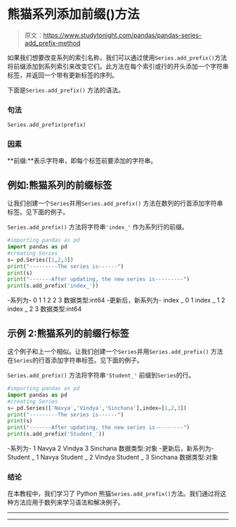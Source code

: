 # 熊猫系列添加前缀()方法

> 原文：<https://www.studytonight.com/pandas/pandas-series-add_prefix-method>

如果我们想要改变系列的索引名称，我们可以通过使用`Series.add_prefix()`方法将前缀添加到系列索引来改变它们。此方法在每个索引或行的开头添加一个字符串标签，并返回一个带有更新标签的序列。

下面是`Series.add_prefix()` 方法的语法。

### 句法

```py
Series.add_prefix(prefix)
```

### 因素

**前缀:**表示字符串，即每个标签前要添加的字符串。

## 例如:熊猫系列的前缀标签

让我们创建一个`Series`并用`Series.add_prefix()` 方法在数列的行首添加字符串标签。见下面的例子。

`Series.add_prefix()` 方法将字符串`'index_'` 作为系列行的前缀。

```py
#importing pandas as pd
import pandas as pd
#creating Series
s= pd.Series([1,2,3])
print("---------The series is------")
print(s)
print("-------After updating, the new series is---------")
print(s.add_prefix('index_'))
```

-系列为-
0 1
1 2
2 3
数据类型:int64
-更新后，新系列为-
index _ 0 1
index _ 1 2
index _ 2 3
数据类型:int64

## 示例 2:熊猫系列的前缀行标签

这个例子和上一个相似。让我们创建一个`Series`并用`Series.add_prefix()` 方法在`Series`的行首添加字符串标签。见下面的例子。

`Series.add_prefix()` 方法将字符串`'Student_'` 前缀到`Series`的行。

```py
#importing pandas as pd
import pandas as pd
#creating Series
s= pd.Series(['Navya','Vindya','Sinchana'],index=[1,2,3])
print("---------The series is------")
print(s)
print("-------After updating, the new series is---------")
print(s.add_prefix('Student_'))
```

-系列为-
1 Navya
2 Vindya
3 Sinchana
数据类型:对象
-更新后，新系列为-
Student _ 1 Navya
Student _ 2 Vindya
Student _ 3 Sinchana
数据类型:对象

### 结论

在本教程中，我们学习了 Python 熊猫`Series.add_prefix()`方法。我们通过将这种方法应用于数列来学习语法和解决例子。

* * *

* * *